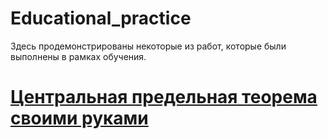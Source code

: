 # Educational_practice
Здесь продемонстрированы некоторые из работ, которые были выполнены в рамках обучения.
# [Центральная предельная теорема своими руками](https://nbviewer.jupyter.org/github/EuMentality/Educational_practice/blob/main/Central_limit_theorem.ipynb)
